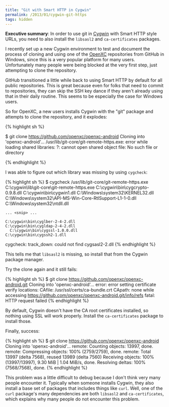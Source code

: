 ```yaml
---
title: "Git with Smart HTTP in Cygwin"
permalink: /2013/01/cygwin-git-https
tags: hidden
---
```


<div class="pullout">
<strong>Executive summary</strong>: In order to use git in <a
href="http://www.cygwin.com/">Cygwin</a> with Smart HTTP style URLs, you need
to also install the <code>libsasl2</code> and <code>ca-certificates</code>
packages.
</div>

I recently set up a new Cygwin environment to test and document the process
of cloning and using one of the [OpenXC][] repositories from GitHub in
Windows, since this is a very popular platform for many users.
Unfortunately many people were being blocked at the very first step, just
attempting to clone the repository.

GitHub transitioned a little while back to using Smart HTTP by default for all
public repositories. This is great because even for folks that need to commit
to repositories, they can skip the SSH key dance if they aren't already using
that in their daily routine. This seems to be especially the case for Windows
users.

So for OpenXC, a new users installs Cygwin with the "git" package and
attempts to clone the repository, and it explodes:

{% highlight sh %}

$ git clone https://github.com/openxc/openxc-android
Cloning into 'openxc-android'...
/usr/lib/git-core/git-remote-https.exe: error while loading shared
    libraries: ?: cannot open shared object file: No such file or directory

{% endhighlight %}

I was able to figure out which library was missing by using `cygcheck`:

{% highlight sh %}
$ cygcheck /usr/lib/git-core/git-remote-https.exe
C:\cygwin\lib\git-core\git-remote-https.exe
  C:\cygwin\bin\cygcrypto-0.9.8.dll
    C:\cygwin\bin\cygwin1.dll
      C:\Windows\system32\KERNEL32.dll
        C:\Windows\system32\API-MS-Win-Core-RtlSupport-L1-1-0.dll
        C:\Windows\system32\ntdll.dll

    ... <snip> ...

    C:\cygwin\bin\cyglber-2-4-2.dll
    C:\cygwin\bin\cygldap-2-4-2.dll
      C:\cygwin\bin\cygssl-1.0.0.dll
    C:\cygwin\bin\cygssh2-1.dll
cygcheck: track_down: could not find cygsasl2-2.dll
{% endhighlight %}

This tells me that `libsasl2` is missing, so install that from the Cygwin
package manager.

Try the clone again and it still fails:

{% highlight sh %}
$ git clone https://github.com/openxc/openxc-android.git
Cloning into 'openxc-android'...
error: error setting certificate verify locations:
  CAfile: /usr/ssl/certs/ca-bundle.crt
  CApath: none while accessing
        https://github.com/openxc/openxc-android.git/info/refs
fatal: HTTP request failed
{% endhighlight %}

By default, Cygwin doesn't have the CA root certificates installed, so
nothing using SSL will work properly. Install the `ca-certificates` package
to install those.

Finally, success:

{% highlight sh %}
$ git clone https://github.com/openxc/openxc-android
Cloning into 'openxc-android'...
remote: Counting objects: 13997, done.
remote: Compressing objects: 100% (2759/2759), done.
remote: Total 13997 (delta 7568), reused 13989 (delta 7560)
Receiving objects: 100% (13997/13997), 9.30 MiB | 1.04 MiB/s, done.
Resolving deltas: 100% (7568/7568), done.
{% endhighlight %}

This problem was a little difficult to debug because I don't think very many
people encounter it. Typically when someone installs Cygwin, they also install a
base set of packages that includes things like `curl`. Well, one of the `curl`
package's many dependencies are both `libsasl2` and `ca-certificates`, which
explains why many people do not encounter this problem.

[OpenXC]: http://openxcplatform.com
